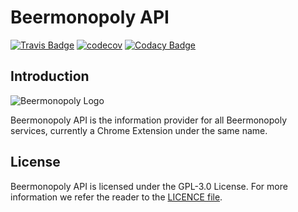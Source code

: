 # Beermonopoly API

[![Travis Badge](https://travis-ci.com/haavardnk/beermonopoly-api.svg?branch=main)](https://travis-ci.com/github/haavardnk/beermonopoly-api)
[![codecov](https://codecov.io/gh/haavardnk/beermonopoly-api/branch/main/graph/badge.svg?token=OCG3OGPMQ9)](https://codecov.io/gh/haavardnk/beermonopoly-api)
[![Codacy Badge](https://app.codacy.com/project/badge/Grade/80674013051c4e1aab75664e0c19fa68)](https://www.codacy.com/gh/haavardnk/beermonopoly-api/dashboard?utm_source=github.com&utm_medium=referral&utm_content=haavardnk/beermonopoly-api&utm_campaign=Badge_Grade)

## Introduction

![Beermonopoly Logo](https://i.imgur.com/MHce8RD.png)

Beermonopoly API is the information provider for all Beermonopoly services, currently a Chrome Extension under the same name.

## License

Beermonopoly API is licensed under the GPL-3.0 License. For more information we refer the reader to the [LICENCE file](https://github.com/haavardnk/beermonopoly-api/blob/main/LICENSE).
